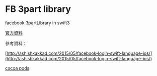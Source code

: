 # FB  3part  library

facebook 3partLibrary  in swift3 

[官方資料](https://developers.facebook.com/docs/swift/login)

參考資料：

[http://ashishkakkad.com/2015/05/facebook-login-swift-language-ios/](http://ashishkakkad.com/2015/05/facebook-login-swift-language-ios/)

[cocoa pods](http://www.appcoda.com.tw/cocoapods/) 

